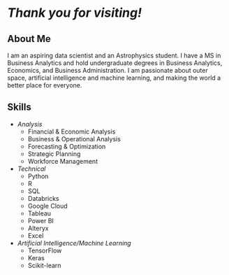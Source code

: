 # ***Thank you for visiting!***

## **About Me**
I am an aspiring data scientist and an Astrophysics student. I have a MS in Business Analytics and hold undergraduate degrees in Business Analytics, Economics, and Business Administration. I am passionate about outer space, artificial intelligence and machine learning, and making the world a better place for everyone.

## **Skills**
- *Analysis*
  - Financial & Economic Analysis
  - Business & Operational Analysis
  - Forecasting & Optimization
  - Strategic Planning
  - Workforce Management
- *Technical*  
  - Python
  - R
  - SQL
  - Databricks
  - Google Cloud
  - Tableau
  - Power BI
  - Alteryx
  - Excel
- *Artificial Intelligence/Machine Learning*
  - TensorFlow
  - Keras
  - Scikit-learn
